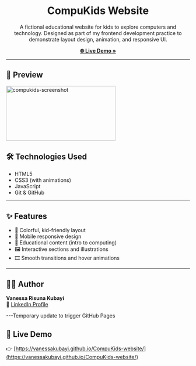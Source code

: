 <h1 align="center"> CompuKids Website</h1>

<p align="center">
  A fictional educational website for kids to explore computers and technology.
  Designed as part of my frontend development practice to demonstrate layout design, animation, and responsive UI.
</p>

<p align="center">
  <a href="https://vanessakubayi.github.io/CompuKids-website/"><strong>🌐 Live Demo »</strong></a>
</p>

---

## 📸 Preview

<img width="300" height="150" alt="compukids-screenshot" src="https://github.com/user-attachments/assets/f9675b6e-b020-4195-b566-8b1f1d8dbd6e" />


## 🛠️ Technologies Used

- HTML5  
- CSS3 (with animations)  
- JavaScript  
- Git & GitHub  

---

## ✨ Features

- 🎨 Colorful, kid-friendly layout  
- 📱 Mobile responsive design  
- 🧠 Educational content (intro to computing)  
- 🖼️ Interactive sections and illustrations  
- 🎞️ Smooth transitions and hover animations  

---

## 👩‍💻 Author

**Vanessa Risuna Kubayi**  
🔗 [LinkedIn Profile](https://www.linkedin.com/in/vanessa-risuna-kubayi-2b3b73190/)

---Temporary update to trigger GitHub Pages


## 🚀 Live Demo

👉 [https://vanessakubayi.github.io/CompuKids-website/](https://vanessakubayi.github.io/CompuKids-website/)
